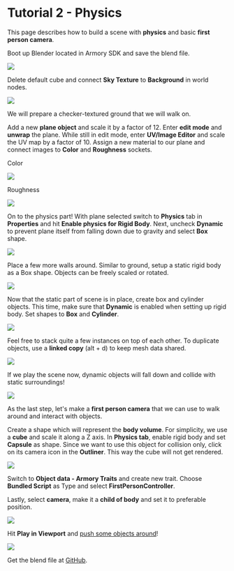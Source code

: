 # Tutorial 2 - Physics

This page describes how to build a scene with **physics** and basic **first person camera**.

Boot up Blender located in Armory SDK and save the blend file.

![](img/scene1/0.jpg)

Delete default cube and connect **Sky Texture** to **Background** in world nodes. 

![](img/scene2/0.jpg)

We will prepare a checker-textured ground that we will walk on.

Add a new **plane object** and scale it by a factor of 12. Enter **edit mode** and **unwrap** the plane. While still in edit mode, enter **UV/Image Editor** and scale the UV map by a factor of 10. Assign a new material to our plane and connect images to **Color** and **Roughness** sockets.

Color

![](img/checker.png)

Roughness

![](img/checker_rough.png)

On to the physics part! With plane selected switch to **Physics** tab in **Properties** and hit **Enable physics for Rigid Body**. Next, uncheck **Dynamic** to prevent plane itself from falling down due to gravity and select **Box** shape.

![](img/scene2/1.jpg)

Place a few more walls around. Similar to ground, setup a static rigid body as a Box shape. Objects can be freely scaled or rotated.

![](img/scene2/2.jpg)

Now that the static part of scene is in place, create box and cylinder objects. This time, make sure that **Dynamic** is enabled when setting up rigid body. Set shapes to **Box** and **Cylinder**.

![](img/scene2/3.jpg)

Feel free to stack quite a few instances on top of each other. To duplicate objects, use a **linked copy** (alt + d) to keep mesh data shared.

![](img/scene2/4.jpg)

If we play the scene now, dynamic objects will fall down and collide with static surroundings!

![](img/scene2/5.jpg)

As the last step, let's make a **first person camera** that we can use to walk around and interact with objects.

Create a shape which will represent the **body volume**. For simplicity, we use a **cube** and scale it along a Z axis. In **Physics tab**, enable rigid body and set **Capsule** as shape. Since we want to use this object for collision only, click on its camera icon in the **Outliner**. This way the cube will not get rendered.

![](img/scene2/5_.jpg)

Switch to **Object data - Armory Traits** and create new trait. Choose **Bundled Script** as Type and select **FirstPersonController**.

Lastly, select **camera**, make it a **child of body** and set it to preferable position.

![](img/scene2/6.jpg)

Hit **Play in Viewport** and [push some objects around](http://armory3d.org/demo/scene2)!

![](img/scene2/7.jpg)

Get the blend file at [GitHub](https://github.com/armory3d/armory_examples/tree/master/tutorial2).
